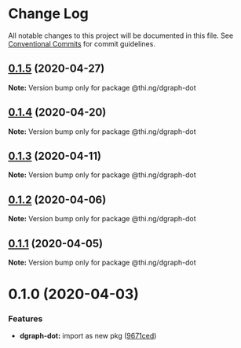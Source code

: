 # Change Log

All notable changes to this project will be documented in this file.
See [Conventional Commits](https://conventionalcommits.org) for commit guidelines.

## [0.1.5](https://github.com/thi-ng/umbrella/compare/@thi.ng/dgraph-dot@0.1.4...@thi.ng/dgraph-dot@0.1.5) (2020-04-27)

**Note:** Version bump only for package @thi.ng/dgraph-dot





## [0.1.4](https://github.com/thi-ng/umbrella/compare/@thi.ng/dgraph-dot@0.1.3...@thi.ng/dgraph-dot@0.1.4) (2020-04-20)

**Note:** Version bump only for package @thi.ng/dgraph-dot





## [0.1.3](https://github.com/thi-ng/umbrella/compare/@thi.ng/dgraph-dot@0.1.2...@thi.ng/dgraph-dot@0.1.3) (2020-04-11)

**Note:** Version bump only for package @thi.ng/dgraph-dot





## [0.1.2](https://github.com/thi-ng/umbrella/compare/@thi.ng/dgraph-dot@0.1.1...@thi.ng/dgraph-dot@0.1.2) (2020-04-06)

**Note:** Version bump only for package @thi.ng/dgraph-dot





## [0.1.1](https://github.com/thi-ng/umbrella/compare/@thi.ng/dgraph-dot@0.1.0...@thi.ng/dgraph-dot@0.1.1) (2020-04-05)

**Note:** Version bump only for package @thi.ng/dgraph-dot





# 0.1.0 (2020-04-03)


### Features

* **dgraph-dot:** import as new pkg ([9671ced](https://github.com/thi-ng/umbrella/commit/9671ceda29b0cd0ebbedce449943eec5abeff882))
